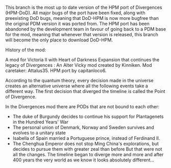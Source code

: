 This branch is the most up to date version of the HPM port of Divergences (HPM-DoD). All major bugs of the port have been fixed, along with preexisting DoD bugs, meaning that DoD-HPM is now more bugfree than the original PDM version it was ported from. The HPM port has been abandoned by the development team in favour of going back to a PDM base for the mod, meaning that whenever that version is released, this branch will become the only place to download DoD-HPM. 

History of the mod:

A mod for Victoria II with Heart of Darkness Expansion that continues the legacy of Divergences : An Alter Vicky mod created by Kinniken. Mod caretaker: Attalus35. HPM port by capitanloco6.


According to the quantum theory, every decision made in the universe creates an alternative universe where all the following events take a different way. The first decision that diverged the timeline is called the Point of Divergence.

In the Divergences mod there are PODs that are not bound to each other:
- The duke of Burgundy decides to continue his support for Plantagenets in the Hundred Years' War
- The personal union of Denmark, Norway and Sweden survives and evolves to a unitary state
- Isabella of Spain married a Portuguese prince, instead of Ferdinand II.
- The Chenghua Emperor does not stop Ming China's explorations, but decides to pursue them with greater zeal than before
But that were not all the changes. The timeline began to diverge more and more and after 400 years the very world as we know it looks absolutely different...

